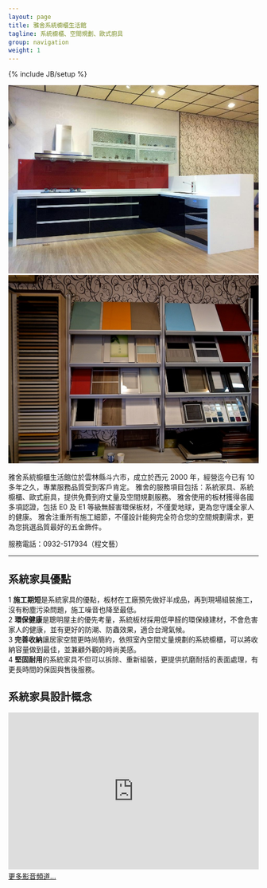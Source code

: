 ```yaml
---
layout: page
title: 雅舍系統櫥櫃生活館
tagline: 系統櫥櫃、空間規劃、歐式廚具
group: navigation
weight: 1
---
```

{% include JB/setup %}

<div class="row">
    <div class="span3">
        <img src="assets/images/pic1.jpg" alt="櫥櫃" class="thumbnail" />
    </div>
    <div class="span3">
        <img src="assets/images/pic2.jpg" alt="櫥櫃" class="thumbnail" />
    </div>
    <div class="span6">
        <p>雅舍系統櫥櫃生活館位於雲林縣斗六市，成立於西元 2000 年，經營迄今已有 10 多年之久，專業服務品質受到客戶肯定。 雅舍的服務項目包括：系統家具、系統櫥櫃、歐式廚具，提供免費到府丈量及空間規劃服務。 雅舍使用的板材獲得各國多項認證，包括 E0 及 E1 等級無醛害環保板材，不僅愛地球，更為您守護全家人的健康。 雅舍注重所有施工細節，不僅設計能夠完全符合您的空間規劃需求，更為您挑選品質最好的五金飾件。</p>
        <p>服務電話：0932-517934（程文藝）</p>
    </div>
</div>

<hr class="soften" />

<div class="row">
    <div class="span6">
        <h2>系統家具優點</h2>
        <div class="row">
            <div class="span3">
                <span class="dropcaps">1</span>
                <strong>施工期短</strong>是系統家具的優點，板材在工廠預先做好半成品，再到現場組裝施工，沒有粉塵污染問題，施工噪音也降至最低。
            </div>
            <div class="span3">
                <span class="dropcaps">2</span>
                <strong>環保健康</strong>是聰明屋主的優先考量，系統板材採用低甲醛的環保綠建材，不會危害家人的健康，並有更好的防潮、防蟲效果，適合台灣氣候。
            </div>
            <div class="span3">
                <span class="dropcaps">3</span>
                <strong>完善收納</strong>讓居家空間更時尚簡約，依照室內空間丈量規劃的系統櫥櫃，可以將收納容量做到最佳，並兼顧外觀的時尚美感。
            </div>
            <div class="span3">
                <span class="dropcaps">4</span>
                <strong>堅固耐用</strong>的系統家具不但可以拆除、重新組裝，更提供抗磨耐括的表面處理，有更長時間的保固與售後服務。
            </div>
        </div>
    </div>
    <div class="span6">
        <h2>系統家具設計概念</h2>
        <iframe width="100%" height="315" src="http://www.youtube.com/embed/otMzPdjd5jk" frameborder="0" allowfullscreen="true"><!--video--></iframe>
        <a href="video.html">更多影音頻道...</a>
    </div>
</div>

